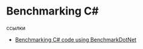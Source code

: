 # Benchmarking C#
ссылки 
 - [Benchmarking C# code using BenchmarkDotNet](https://youtu.be/EWmufbVF2A4)
